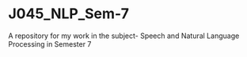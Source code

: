 # J045_NLP_Sem-7
A repository for my work in the subject- Speech and Natural Language Processing in Semester 7
